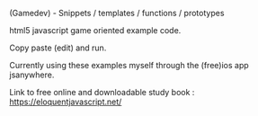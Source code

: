 (Gamedev) - Snippets / templates / functions / prototypes

html5 javascript game oriented example code.

Copy paste (edit) and run.

Currently using these examples myself through the (free)ios app jsanywhere.

Link to free online and downloadable study book : https://eloquentjavascript.net/
